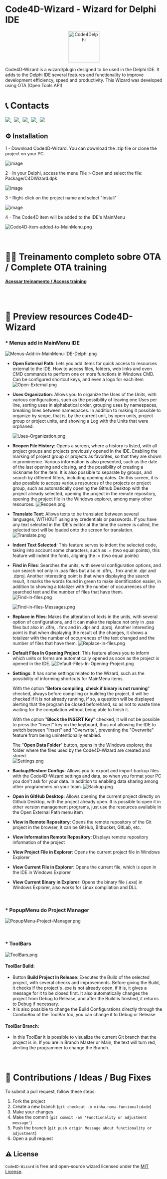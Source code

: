 #  Code4D-Wizard - Wizard for Delphi IDE
<p align="center">
  <a href="https://github.com/Code4Delphi/Code4D-Wizard/blob/master/Images/C4D-Logo.png">
    <img alt="Code4Delphi" height="100" src="https://github.com/Code4Delphi/Code4D-Wizard/blob/master/Images/c4d-logo-100x100.png">
  </a>  
</p>
Code4D-Wizard is a wizard/plugin designed to be used in the Delphi IDE. It adds to the Delphi IDE several features and functionality to improve development efficiency, speed and productivity. This Wizard was developed using OTA (Open Tools API)

# 📞 Contacts

<p align="left">
  <a href="https://t.me/Code4Delphi" target="_blank">
    <img src="https://img.shields.io/badge/Telegram-Join%20Channel-blue?logo=telegram">
  </a> 
  &nbsp;
  <a href="https://www.youtube.com/@code4delphi" target="_blank">
    <img src="https://img.shields.io/badge/YouTube-Join%20Channel-red?logo=youtube&logoColor=red">
  </a>
  &nbsp;
  <a href="https://www.linkedin.com/in/cesar-cardoso-dev" target="_blank">
    <img src="https://img.shields.io/badge/LinkedIn-Follow-blue?logo=LinkedIn&logoColor=blue">
  </a>  
  &nbsp;
  <a href="https://go.hotmart.com/U81331747Y?dp=1" target="_blank">
    <img src="https://img.shields.io/badge/Course-Open%20Tools%20API-F00?logo=delphi">
  </a>   
  &nbsp;
  <a href="mailto:contato@code4delphi.com.br" target="_blank">
    <img src="https://img.shields.io/badge/E--mail-Send-yellowgreen?logo=maildotru&logoColor=yellowgreen">
  </a>
</p>

## ⚙️ Installation

1 - Download Code4D-Wizard. You can download the .zip file or clone the project on your PC.

![image](https://github.com/user-attachments/assets/bb8df3a1-49a1-463c-8445-4c5325398c0e)

2 - In your Delphi, access the menu File > Open and select the file: Package/C4DWizard.dpk

![image](https://github.com/user-attachments/assets/2e2f606a-441d-4d5b-8aae-75a3b7255f77)

3 - Right-click on the project name and select "Install"

![image](https://github.com/user-attachments/assets/792ce355-d39f-4835-a117-fe441253f167)

4 - The Code4D item will be added to the IDE's MainMenu

![Code4D-item-added-to-MainMenu.png](https://github.com/Code4Delphi/Code4D-Wizard/blob/master/Images/Code4D-item-added-to-MainMenu.png)

<br/>

# 👨‍🎓 Treinamento completo sobre OTA / Complete OTA training
[**Acessar treinamento / Access training**](https://hotmart.com/pt-br/marketplace/produtos/delphi-ota-open-tools-api/U81331747Y)

<br/>‌

# 🔎 Preview resources Code4D-Wizard

### * Menus add in MainMenu IDE

![Menus-Add-in-MainMenu-IDE-Delphi.png](https://github.com/Code4Delphi/Code4D-Wizard/blob/master/Images/Menus-Add-in-MainMenu-IDE-Delphi.png)

- **Open External Path**: Lets you add items for quick access to resources external to the IDE. How to access files, folders, web links and even CMD commands to perform one or more functions in Windows CMD. Can be configured shortcut keys, and even a logo for each item
  ![Open-External.png](https://github.com/Code4Delphi/Code4D-Wizard/blob/master/Images/Open-External.png)
- **Uses Organization**: Allows you to organize the Uses of the Units, with various configurations, such as the possibility of leaving one Uses per line, sorting uses in alphabetical order, grouping uses by namespaces, breaking lines between namespaces. In addition to making it possible to organize by scope, that is, by the current unit, by open units, project group or project units, and showing a Log with the Units that were orphaned.

  ![Uses-Organization.png](https://github.com/Code4Delphi/Code4D-Wizard/blob/master/Images/Uses-Organization.png)
- **Reopen File History**: Opens a screen, where a history is listed, with all project groups and projects previously opened in the IDE. Enabling the marking of project group or projects as favorites, so that they are shown in prominence. Various information is also presented, such as the date of the last opening and closing, and the possibility of creating a nickname for the item. It is also possible to separate by groups, and search by different filters, including opening dates. On this screen, it is also possible to access various resources of the projects or project group, such as automatically opening the Github Desktop with the project already selected, opening the project in the remote repository, opening the project file in the Windows explorer, among many other resources.
  ![Reopen.png](https://github.com/Code4Delphi/Code4D-Wizard/blob/master/Images/Reopen.png)
- **Translate Text**: Allows texts to be translated between several languages, WITHOUT using any credentials or passwords. If you have any text selected in the IDE's editor at the time the screen is called, the selected text will be loaded onto the screen for translation.
  ![Translate.png](https://github.com/Code4Delphi/Code4D-Wizard/blob/master/Images/Translate.png)
- **Indent Text Selected**: This feature serves to indent the selected code, taking into account some characters, such as := (two equal points), this feature will indent the fonts, aligning the := (two equal points)
- **Find in Files**: Searches the units, with several configuration options, and can search not only in .pas files but also in .dfm, . fmx and in .dpr and .dproj. Another interesting point is that when displaying the search result, it marks the words found in green to make identification easier, in addition to showing a totalizer with the number of occurrences of the searched text and the number of files that have them.
  ![Find-in-files.png](https://github.com/Code4Delphi/Code4D-Wizard/blob/master/Images/Find-in-files.png)

  ![Find-in-files-Messages.png](https://github.com/Code4Delphi/Code4D-Wizard/blob/master/Images/Find-in-files-Messages.png)

- **Replace in Files**: Makes the alteration of texts in the units, with several option of configurations, and it can make the replace not only in .pas files but also in .dfm, . fmx and in .dpr and .dproj. Another interesting point is that when displaying the result of the changes, it shows a totalizer with the number of occurrences of the text changed and the number of files that have them.
  ![Replace-in-files.png](https://github.com/Code4Delphi/Code4D-Wizard/blob/master/Images/Replace-in-files.png)
- **Default Files In Opening Project**: This feature allows you to inform which units or forms are automatically opened as soon as the project is opened in the IDE.
  ![Default-Files-In-Opening-Project.png](https://github.com/Code4Delphi/Code4D-Wizard/blob/master/Images/Default-Files-In-Opening-Project.png)
- **Settings**: It has some settings related to the Wizard, such as the possibility of informing shortcuts for MainMenu items.

  With the option "**Before compiling, check if binary is not running**" checked, always before compiling or building the project, it will be checked if it is not already running, if so, a question will be displayed alerting that the program be closed beforehand, so as not to waste time waiting for the compilation without being able to finish it.
  
  With the option "**Block the INSERT Key**" checked, it will not be possible to press the "Insert" key on the keyboard, thus not allowing the IDE to switch between "Insert" and "Overwrite", preventing the "Overwrite" feature from being unintentionally enabled.
  
  The "**Open Data Folder**" button, opens in the Windows explorer, the folder where the files used by the Code4D-Wizard are created and stored.  
  ![Settings.png](https://github.com/Code4Delphi/Code4D-Wizard/blob/master/Images/Settings.png)
- **Backup/Restore Configs**: Allows you to export and import backup files with the Code4D-Wizard settings and data, so when you format your PC you don't ask for your data. In addition to enabling data sharing among other programmers on your team.
  ![Backup.png](https://github.com/Code4Delphi/Code4D-Wizard/blob/master/Images/Backup.png)
- **Open in GitHub Desktop**: Allows opening the current project directly on Github Desktop, with the project already open. It is possible to open it in other version management programs, just use the resources available in the Open External Path menu item
- **View in Remote Repository**: Opens the remote repository of the Git project in the browser, it can be GitHub, Bitbucket, GitLab, etc.
- **View Information Remote Repository**: Displays remote repository information of the project
- **View Project File in Explorer**: Opens the current project file in Windows Explorer
- **View Current File in Explorer**: Opens the current file, which is open in the IDE in Windows Explorer
- **View Current Binary in Explorer**: Opens the binary file (.exe) in Windows Explorer, also works for Linux compilation and DLL

‌

### * PopupMenu do Project Manager

![PopupMenu-Project-Manager.png](https://github.com/Code4Delphi/Code4D-Wizard/blob/master/Images/PopupMenu-Project-Manager.png)

‌

### * ToolBars

![ToolBars.png](https://github.com/Code4Delphi/Code4D-Wizard/blob/master/Images/ToolBars.png)

#### **ToolBar Build:**

- Button **Build Project In Release**: Executes the Build of the selected project, with several checks and improvements. Before giving the Build, it checks if the project's .exe is not already open, if it is, it gives a message for it to be closed first. It also automatically changes the project from Debug to Release, and after the Build is finished, it returns to Debug if necessary.
- It is also possible to change the Build Configurations directly through the ComboBox of the ToolBar too, you can change it to Debug or Release

#### **ToolBar Branch:**

- In this ToolBar it is possible to visualize the current Git branch that the project is in. If you are in Branch Master or Main, the text will turn red, alerting the programmer to change the Branch.


‌
# 💬 Contributions / Ideas / Bug Fixes
To submit a pull request, follow these steps:

1. Fork the project
2. Create a new branch (`git checkout -b minha-nova-funcionalidade`)
3. Make your changes
4. Make the commit (`git commit -am 'Functionality or adjustment message'`)
5. Push the branch (`git push origin Message about functionality or adjustment`)
6. Open a pull request


## ⚠️ License
`Code4D-Wizard` is free and open-source wizard licensed under the [MIT License](https://github.com/Code4Delphi/Code4D-Wizard/blob/master/LICENSE).
